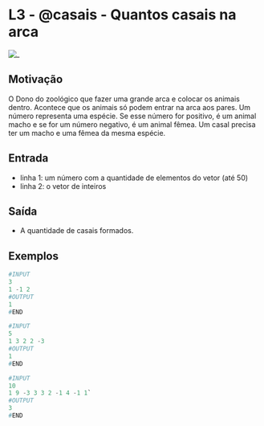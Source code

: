 # L3 - @casais - Quantos casais na arca

![_](cover.jpg)

## Motivação

O Dono do zoológico que fazer uma grande arca e colocar os animais dentro. Acontece que os animais só podem entrar na arca aos pares. Um número representa uma espécie. Se esse número for positivo, é um animal macho e se for um número negativo, é um animal fêmea. Um casal precisa ter um macho e uma fêmea da mesma espécie.

## Entrada

* linha 1: um número com a quantidade de elementos do vetor (até 50)
* linha 2: o vetor de inteiros

## Saída

* A quantidade de casais formados.

## Exemplos

``` py
#INPUT
3
1 -1 2
#OUTPUT
1
#END

#INPUT
5
1 3 2 2 -3
#OUTPUT
1
#END

#INPUT
10
1 9 -3 3 3 2 -1 4 -1 1`
#OUTPUT
3
#END
```
